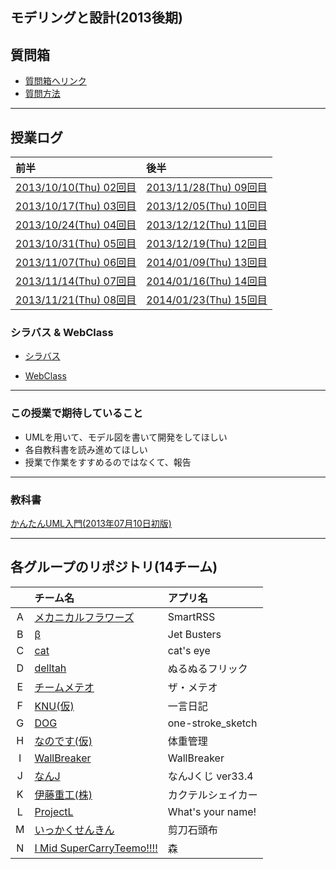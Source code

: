 ## モデリングと設計(2013後期)

## 質問箱
 * [質問箱へリンク](https://github.com/ie-ModelingAndDesign/2013-Summary/issues)
 * [質問方法](https://github.com/ie-ModelingAndDesign/2013-Summary/issues/4)

******************************

## 授業ログ
|前半|後半|
|:---|:---|
|[2013/10/10(Thu) 02回目](https://github.com/ie-ModelingAndDesign/2013-Summary/blob/master/doc/leclog/20131010.md)|[2013/11/28(Thu) 09回目](https://github.com/ie-ModelingAndDesign/2013-Summary/blob/master/doc/leclog/20131128.md)|
|[2013/10/17(Thu) 03回目](https://github.com/ie-ModelingAndDesign/2013-Summary/blob/master/doc/leclog/20131017.md)|[2013/12/05(Thu) 10回目](https://github.com/ie-ModelingAndDesign/2013-Summary/blob/master/doc/leclog/20131205.md)|
|[2013/10/24(Thu) 04回目](https://github.com/ie-ModelingAndDesign/2013-Summary/blob/master/doc/leclog/20131024.md)|[2013/12/12(Thu) 11回目](https://github.com/ie-ModelingAndDesign/2013-Summary/blob/master/doc/leclog/20131212.md)|
|[2013/10/31(Thu) 05回目](https://github.com/ie-ModelingAndDesign/2013-Summary/blob/master/doc/leclog/20131031.md)|[2013/12/19(Thu) 12回目](https://github.com/ie-ModelingAndDesign/2013-Summary/blob/master/doc/leclog/20131219.md)|
|[2013/11/07(Thu) 06回目](https://github.com/ie-ModelingAndDesign/2013-Summary/blob/master/doc/leclog/20131107.md)|[2014/01/09(Thu) 13回目](https://github.com/ie-ModelingAndDesign/2013-Summary/blob/master/doc/leclog/20140109.md)|
|[2013/11/14(Thu) 07回目](https://github.com/ie-ModelingAndDesign/2013-Summary/blob/master/doc/leclog/20131114.md)|[2014/01/16(Thu) 14回目](https://github.com/ie-ModelingAndDesign/2013-Summary/blob/master/doc/leclog/20140116.md)|
|[2013/11/21(Thu) 08回目](https://github.com/ie-ModelingAndDesign/2013-Summary/blob/master/doc/leclog/20131121.md)|[2014/01/23(Thu) 15回目](https://github.com/ie-ModelingAndDesign/2013-Summary/blob/master/doc/leclog/20140123.md)|

### シラバス & WebClass
 * [シラバス](http://ie.u-ryukyu.ac.jp/syllabus/2012/late/60153500.html)


 * [WebClass](http://ie.u-ryukyu.ac.jp/%E5%AD%A6%E7%A7%91%E5%86%85%E5%90%91%E3%81%91%E6%83%85%E5%A0%B1/howto/%E3%83%A6%E3%83%BC%E3%82%B6%E3%83%BC%E5%90%91%E3%81%91%E6%83%85%E5%A0%B1/webclass%E3%81%AE%E4%BD%BF%E3%81%84%E6%96%B9/)

******************************
### この授業で期待していること
 * UMLを用いて、モデル図を書いて開発をしてほしい
 * 各自教科書を読み進めてほしい
 * 授業で作業をすすめるのではなくて、報告

******************************
### 教科書
[かんたんUML入門(2013年07月10日初版)](http://www.amazon.co.jp/%E3%81%8B%E3%82%93%E3%81%9F%E3%82%93UML%E5%85%A5%E9%96%80-%E3%83%97%E3%83%AD%E3%82%B0%E3%83%A9%E3%83%9F%E3%83%B3%E3%82%B0%E3%81%AE%E6%95%99%E7%A7%91%E6%9B%B8-%E7%AB%B9%E6%94%BF-%E6%98%AD%E5%88%A9/dp/4774157368)

******************************
## 各グループのリポジトリ(14チーム)
|     | チーム名 |アプリ名|
|:---:|:---|:---|
|A|[メカニカルフラワーズ](https://github.com/ie-ModelingAndDesign/2013-A)|SmartRSS|
|B|[β](https://github.com/ie-ModelingAndDesign/2013-B)|Jet Busters|
|C|[cat](https://github.com/ie-ModelingAndDesign/2013-C)|cat's eye|
|D|[delltah](https://github.com/ie-ModelingAndDesign/2013-D)|ぬるぬるフリック|
|E|[チームメテオ](https://github.com/ie-ModelingAndDesign/2013-E)|ザ・メテオ|
|F|[KNU(仮)](https://github.com/ie-ModelingAndDesign/2013-F)|一言日記|
|G|[DOG](https://github.com/ie-ModelingAndDesign/2013-G)|one-stroke\_sketch|
|H|[なのです(仮)](https://github.com/ie-ModelingAndDesign/2013-H)|体重管理|
|I|[WallBreaker](https://github.com/ie-ModelingAndDesign/2013-I)|WallBreaker|
|J|[なんJ](https://github.com/ie-ModelingAndDesign/2013-J)|なんJくじ ver33.4|
|K|[伊藤重工(株)](https://github.com/ie-ModelingAndDesign/2013-K)|カクテルシェイカー|
|L|[ProjectL](https://github.com/ie-ModelingAndDesign/2013-L)|What's your name!|
|M|[いっかくせんきん](https://github.com/ie-ModelingAndDesign/2013-M)|剪刀石頭布|
|N|[I Mid SuperCarryTeemo!!!!](https://github.com/ie-ModelingAndDesign/2013-N)|森|
